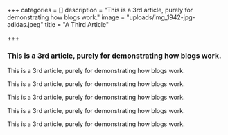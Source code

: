 +++
categories = []
description = "This is a 3rd article, purely for demonstrating how blogs work."
image = "uploads/img_1942-jpg-adidas.jpeg"
title = "A Third Article"

+++
### This is a 3rd article, purely for demonstrating how blogs work.

This is a 3rd article, purely for demonstrating how blogs work.

This is a 3rd article, purely for demonstrating how blogs work.

This is a 3rd article, purely for demonstrating how blogs work.

This is a 3rd article, purely for demonstrating how blogs work.

This is a 3rd article, purely for demonstrating how blogs work.